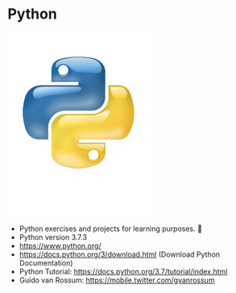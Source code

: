 # Python

![](images/python-logo-glassy.png)
* Python exercises and projects for learning purposes. :house_with_garden:
* Python version 3.7.3
* https://www.python.org/
* https://docs.python.org/3/download.html (Download Python Documentation)
* Python Tutorial: https://docs.python.org/3.7/tutorial/index.html
* Guido van Rossum: https://mobile.twitter.com/gvanrossum

